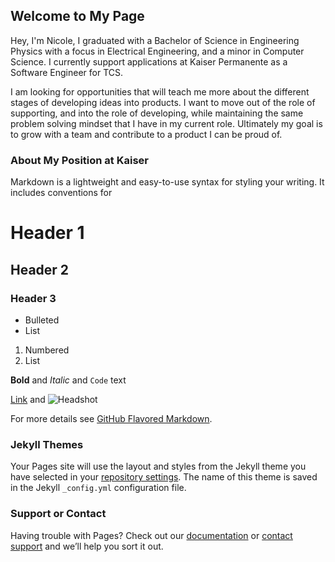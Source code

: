 ## Welcome to My Page

Hey, I'm Nicole, I graduated with a Bachelor of Science in Engineering Physics with a focus in Electrical Engineering, and a minor in Computer Science.  I currently support applications at Kaiser Permanente as a Software Engineer for TCS.
 
I am looking for opportunities that will teach me more about the different stages of developing ideas into products. I want to move out of the role of supporting, and into the role of developing, while maintaining the same problem solving mindset that I have in my current role. Ultimately my goal is to grow with a team and contribute to a product I can be proud of. 

### About My Position at Kaiser

Markdown is a lightweight and easy-to-use syntax for styling your writing. It includes conventions for


# Header 1
## Header 2
### Header 3

- Bulleted
- List

1. Numbered
2. List

**Bold** and _Italic_ and `Code` text

[Link](url) and 
![Headshot](https://github.com/nnikas/personalwebsite/P1000267.jpg)

For more details see [GitHub Flavored Markdown](https://guides.github.com/features/mastering-markdown/).

### Jekyll Themes

Your Pages site will use the layout and styles from the Jekyll theme you have selected in your [repository settings](https://github.com/nnikas/personalwebsite/settings). The name of this theme is saved in the Jekyll `_config.yml` configuration file.

### Support or Contact

Having trouble with Pages? Check out our [documentation](https://help.github.com/categories/github-pages-basics/) or [contact support](https://github.com/contact) and we’ll help you sort it out.
